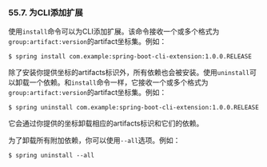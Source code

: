 ### 55.7. 为CLI添加扩展

使用`install`命令可以为CLI添加扩展。该命令接收一个或多个格式为`group:artifact:version`的artifact坐标集。例如：
```shell
$ spring install com.example:spring-boot-cli-extension:1.0.0.RELEASE
```
除了安装你提供坐标的artifacts标识外，所有依赖也会被安装。使用`uninstall`可以卸载一个依赖。和`install`命令一样，它接收一个或多个格式为`group:artifact:version`的artifact坐标集。例如：
```shell
$ spring uninstall com.example:spring-boot-cli-extension:1.0.0.RELEASE
```
它会通过你提供的坐标卸载相应的artifacts标识和它们的依赖。

为了卸载所有附加依赖，你可以使用`--all`选项。例如：
```shell
$ spring uninstall --all
```
